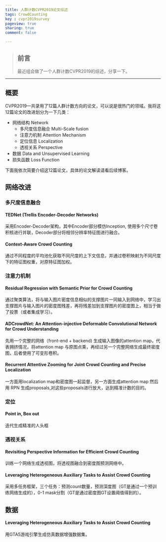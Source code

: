 ```yaml
---
title: 人群计数CVPR2019论文综述
tags: CrowdCounting
key : cvpr2019survey
pageview: true
sharing: true
comment: false

---
```


> ## 前言
>最近组会做了一个人群计数CVPR2019的综述，分享一下。
<!--more-->

------

## 概要
  CVPR2019一共录用了12篇人群计数方向的论文，可以说是很热门的领域。我将这12篇论文的改进划分为一下几类：
  - 网络结构 Network
    - 多尺度信息融合 Multi-Scale fusion
    - 注意力机制 Attention Mechanism
    - 定位信息 Localization
    - 透视关系 Perspective
  - 数据 Data and Unsupervised Learning
  - 损失函数 Loss Function

下面我依次简要介绍这12篇论文，具体的论文解读请看后续博客。

## 网络改进

### 多尺度信息融合

#### TEDNet (Trellis Encoder-Decoder Networks)

采用Encoder-Decoder架构，其中Encoder部分模仿Inception, 使用多个尺寸卷积核进行并联，Decoder部分将相邻分辨率特征图进行融合。

#### Context-Aware Crowd Counting

通过不同程度的平均池化获取不同尺度的上下文信息，并通过卷积映射为不同尺度下的特征图权重，对原特征图加权。

### 注意力机制

#### Residual Regression with Semantic Prior for Crowd Counting

通过聚类算法，将与输入图片密度信息相似的支撑图片一同输入到网络中，学习出支撑图片与输入图片的密度图残差，再将残差加到支撑图片的密度图上，相当于做了投票（或者集成学习）。

#### ADCrowdNet: An Attention-injective Deformable Convolutional Network for Crowd Understanding

先用一个完整的网络（front-end + backend) 生成输入图像的attention map，代表拥挤情况，将attention map 与原图点乘，再经过另一个完整网络生成最终密度图，后者使用了可变形卷积。

#### Recurrent Attentive Zooming for Joint Crowd Counting and Precise Localization

一方面用localization map和密度图一起监督，另一方面生成attention map 然后用 RPN 生成proposals,对这些proposals进行放大，达到精准计数的目的。

### 定位
#### Point in, Box out
迭代生成精准的人头框

### 透视关系

#### Revisiting Perspective Information for Efficient Crowd Counting

训练一个网络生成透视图，将透视图融合到密度图预测网络中。

#### Leveraging Heterogeneous Auxiliary Tasks to Assist Crowd Counting

采用多任务框架，三个任务：预测count数量，预测深度图（GT是通过一个预训练网络生成的），0-1 mask分割（GT是通过密度图GT设置阈值得到的）。

## 数据
#### Leveraging Heterogeneous Auxiliary Tasks to Assist Crowd Counting

用GTA5游戏引擎生成仿真数据增强数据集。